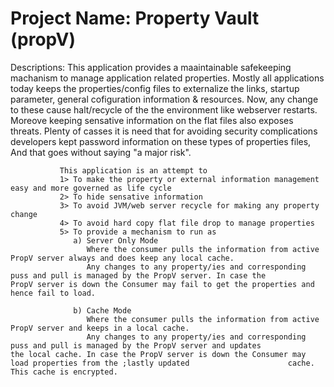 # Project Name: Property Vault (propV)
Descriptions: This application provides a maaintainable safekeeping machanism to manage application related properties. Mostly                 all applications today keeps the properties/config files to externalize the links, startup parameter, general                   cofiguration information & resources. Now, any change to these cause halt/recycle of the the environment like                   webserver restarts. Moreove keeping sensative information on the flat files also exposes threats. Plenty of                     casses it is need that for avoiding security complications developers kept password information on these types                  of properties files, And that goes without saying "a major risk".
          
               This application is an attempt to
               1> To make the property or external information management easy and more governed as life cycle
               2> To hide sensative information
               3> To avoid JVM/web server recycle for making any property change
               4> To avoid hard copy flat file drop to manage properties
               5> To provide a mechanism to run as
                  a) Server Only Mode
                     Where the consumer pulls the information from active PropV server always and does keep any local cache.
                     Any changes to any property/ies and corresponding puss and pull is managed by the PropV server. In case the                      PropV server is down the Consumer may fail to get the properties and hence fail to load. 
                     
                  b) Cache Mode
                     Where the consumer pulls the information from active PropV server and keeps in a local cache.
                     Any changes to any property/ies and corresponding puss and pull is managed by the PropV server and updates                      the local cache. In case the PropV server is down the Consumer may load properties from the ;lastly updated                      cache. This cache is encrypted.
